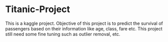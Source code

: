 # Titanic-Project

This is a kaggle project. 
Objective of this project is to predict the survival of passengers based on their information like age, class, fare etc.
This project still need some fine tuning such as outlier removal, etc.
